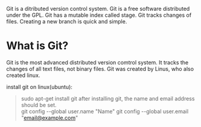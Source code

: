Git is a ditributed version control system.
Git is a free software distributed under the GPL.
Git has a mutable index called stage.
Git tracks changes of files.
Creating a new branch is quick and simple.

# What is Git?
Git is the most advanced distributed version comtrol system. It tracks the changes of all text files, not binary files. Git was created by Linus, who also created linux.

install git on linux(ubuntu):<br>
>sudo apt-get install git
after installing git, the name and email address should be set.<br>
>git config --global user.name "Name"
>git config --global user.email "email@example.com"


